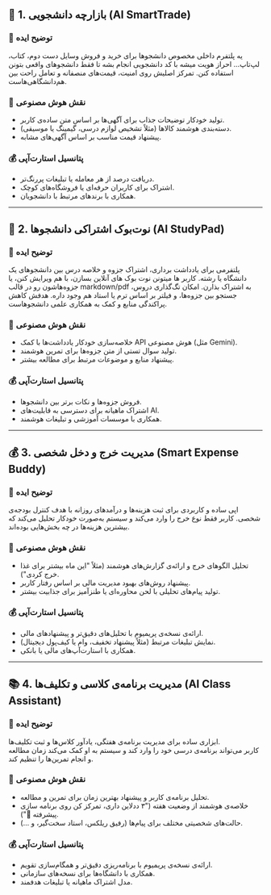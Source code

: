 ## 🏪 1. بازارچه دانشجویی (AI SmartTrade)

### 🎯 توضیح ایده  
یه پلتفرم داخلی مخصوص دانشجوها برای خرید و فروش وسایل دست دوم، کتاب، لپ‌تاپ...
احراز هویت میشه با کد دانشجویی انجام بشه تا فقط دانشجوهای واقعی بتونن استفاده کنن.
تمرکز اصلیش روی امنیت، قیمت‌های منصفانه و تعامل راحت بین هم‌دانشگاهی‌هاست.

### 🤖 نقش هوش مصنوعی  
- تولید خودکار توضیحات جذاب برای آگهی‌ها بر اساس متن ساده‌ی کاربر.  
- دسته‌بندی هوشمند کالاها (مثلاً تشخیص لوازم درسی، گیمینگ یا موسیقی).  
- پیشنهاد قیمت مناسب بر اساس آگهی‌های مشابه.

### 💰 پتانسیل استارت‌آپی  
- دریافت درصد از هر معامله یا تبلیغات پررنگ‌تر.  
- اشتراک برای کاربران حرفه‌ای یا فروشگاه‌های کوچک.  
- همکاری با برندهای مرتبط با دانشجویان.

---

## 🧠 2. نوت‌بوک اشتراکی دانشجوها (AI StudyPad)

### 🎯 توضیح ایده  
پلتفرمی برای یادداشت برداری، اشتراک جزوه و خلاصه درس بین دانشجوهای یک دانشگاه یا رشته.
کاربر ها میتونن نوت بوک های آنلاین بسازن، با هم ویرایش کنن، یا جزوه‌هاشون رو در قالب markdown/pdf به اشتراک بذارن.
امکان تگ‌گذاری دروس، جستجو بین جزوه‌ها، و فیلتر بر اساس ترم یا استاد هم وجود داره. هدفش کاهش پراکندگی منابع و کمک به همکاری علمی دانشجوهاست.

### 🤖 نقش هوش مصنوعی  
- خلاصه‌سازی خودکار یادداشت‌ها با کمک API هوش مصنوعی (مثل Gemini).  
- تولید سوال تستی از متن جزوه‌ها برای تمرین هوشمند.  
- پیشنهاد منابع و موضوعات مرتبط برای مطالعه بیشتر.  

### 💰 پتانسیل استارت‌آپی  
- فروش جزوه‌ها و نکات برتر بین دانشجوها.  
- اشتراک ماهیانه برای دسترسی به قابلیت‌های AI.  
- همکاری با موسسات آموزشی و تبلیغات هوشمند.

---


## 💰 3. مدیریت خرج و دخل شخصی (Smart Expense Buddy)

### 🎯 توضیح ایده  
اپی ساده و کاربردی برای ثبت هزینه‌ها و درآمدهای روزانه با هدف کنترل بودجه‌ی شخصی.
کاربر فقط نوع خرج را وارد می‌کند و سیستم به‌صورت خودکار تحلیل می‌کند که بیشترین هزینه‌ها در چه بخش‌هایی بوده‌اند.

### 🤖 نقش هوش مصنوعی  
- تحلیل الگوهای خرج و ارائه‌ی گزارش‌های هوشمند (مثلاً "این ماه بیشتر برای غذا خرج کردی").  
- پیشنهاد روش‌های بهبود مدیریت مالی بر اساس رفتار کاربر.  
- تولید پیام‌های تحلیلی با لحن محاوره‌ای یا طنزآمیز برای جذابیت بیشتر.

### 💰 پتانسیل استارت‌آپی  
- ارائه‌ی نسخه‌ی پریمیوم با تحلیل‌های دقیق‌تر و پیشنهادهای مالی.  
- نمایش تبلیغات مرتبط (مثلاً پیشنهاد تخفیف، وام یا کیف‌پول دیجیتال).  
- همکاری با استارت‌آپ‌های مالی یا بانکی.

---

## 📚 4. مدیریت برنامه‌ی کلاسی و تکلیف‌ها (AI Class Assistant)

### 🎯 توضیح ایده  
ابزاری ساده برای مدیریت برنامه‌ی هفتگی، یادآور کلاس‌ها و ثبت تکلیف‌ها.  
کاربر می‌تواند برنامه‌ی درسی خود را وارد کند و سیستم به او کمک می‌کند زمان مطالعه و انجام تمرین‌ها را تنظیم کند.

### 🤖 نقش هوش مصنوعی  
- تحلیل برنامه‌ی کاربر و پیشنهاد بهترین زمان برای تمرین و مطالعه.  
- خلاصه‌ی هوشمند از وضعیت هفته ("۳ ددلاین داری، تمرکز کن روی برنامه سازی پیشرفته 😬").  
- حالت‌های شخصیتی مختلف برای پیام‌ها (رفیق ریلکس، استاد سخت‌گیر، و ...).

### 💰 پتانسیل استارت‌آپی  
- ارائه‌ی نسخه‌ی پریمیوم با برنامه‌ریزی دقیق‌تر و همگام‌سازی تقویم.  
- همکاری با دانشگاه‌ها برای نسخه‌های سازمانی.  
- مدل اشتراک ماهیانه یا تبلیغات هدفمند.

